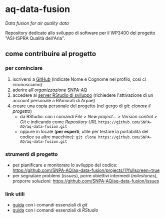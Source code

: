 # aq-data-fusion
_Data fusion for air quality data_

Repository dedicato allo sviluppo di software per il WP3400 del progetto "ASI-ISPRA Qualità dell'Aria".

## come contribuire al progetto

### per cominciare
1. iscriversi a [GitHub](http://github.com) (indicate Nome e Cognome nel profilo, così ci riconosciamo)
1. aderire all'_organizzazione_ [SNPA-AQ](https://github.com/SNPA-AQ)
1. accedere al [server RStudio di sviluppo](https://rdati.arpae.it/) (richiedere l'attivazione di un account personale a RAmorati di Arpae)
1. creare una copia personale del progetto (nel gergo di _git_: _clonare il progetto_)
    * da RStudio: con i comandi _File_ > _New project..._ > _Version control_ > _Git_ e indicando come _Repository URL_ `https://github.com/SNPA-AQ/aq-data-fusion.git`
    * oppure in locale (__per esperti__, utile per testare la portabilità del codice su altre macchine): `git clone https://github.com/SNPA-AQ/aq-data-fusion.git`
 
### strumenti di progetto
* per pianificare e monitorare lo sviluppo del codice: https://github.com/SNPA-AQ/aq-data-fusion/projects/1?fullscreen=true
* per segnalare problemi (_issues_), porre obiettivi intermedi (_milestones_), proporre soluzioni: https://github.com/SNPA-AQ/aq-data-fusion/issues
  
### link utili
* [guida](https://services.github.com/on-demand/downloads/github-git-cheat-sheet.pdf) con i comandi essenziali di _git_
* [guida](https://github.com/rstudio/cheatsheets/raw/master/rstudio-ide.pdf) con i comandi essenziali di _RStudio_